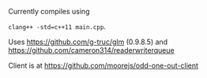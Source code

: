 Currently compiles using

`clang++ -std=c++11 main.cpp`.

Uses https://github.com/g-truc/glm (0.9.8.5)
and https://github.com/cameron314/readerwriterqueue

Client is at https://github.com/moorejs/odd-one-out-client
